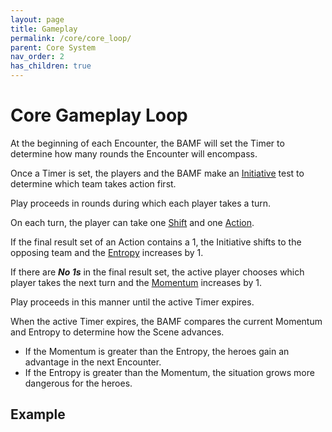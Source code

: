 ```yaml
---
layout: page
title: Gameplay
permalink: /core/core_loop/
parent: Core System
nav_order: 2
has_children: true
---
```


# Core Gameplay Loop

At the beginning of each Encounter, the BAMF will set the Timer to determine how many rounds the Encounter will encompass.

Once a Timer is set, the players and the BAMF make an [Initiative](/no1_system/core/initiative/) test to determine which team takes action first.

Play proceeds in rounds during which each player takes a turn.

On each turn, the player can take one [Shift](/no1_system/core/shifts/) and one [Action](/no1_system/core/actions/).

If the final result set of an Action contains a 1, the Initiative shifts to the opposing team and the [Entropy](/no1_system/core/core_mechanisms/#entropy) increases by 1.

If there are ***No 1s*** in the final result set, the active player chooses which player takes the next turn and the [Momentum](/no1_system/core/core_mechanisms/#momentum) increases by 1.

Play proceeds in this manner until the active Timer expires.

When the active Timer expires, the BAMF compares the current Momentum and Entropy to determine how the Scene advances.
* If the Momentum is greater than the Entropy, the heroes gain an advantage in the next Encounter. 
* If the Entropy is greater than the Momentum, the situation grows more dangerous for the heroes.



## Example